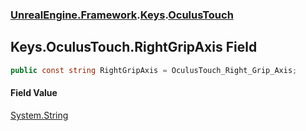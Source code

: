 ### [UnrealEngine.Framework](UnrealEngine_Framework.md 'UnrealEngine.Framework').[Keys](Keys.md 'UnrealEngine.Framework.Keys').[OculusTouch](Keys_OculusTouch.md 'UnrealEngine.Framework.Keys.OculusTouch')
## Keys.OculusTouch.RightGripAxis Field
```csharp
public const string RightGripAxis = OculusTouch_Right_Grip_Axis;
```
#### Field Value
[System.String](https://docs.microsoft.com/en-us/dotnet/api/System.String 'System.String')
